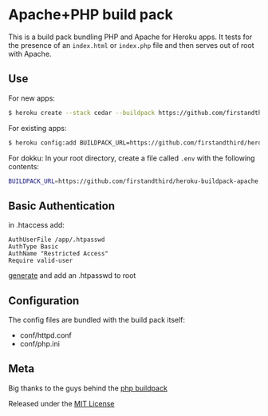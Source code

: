 Apache+PHP build pack
========================

This is a build pack bundling PHP and Apache for Heroku apps. It tests for the presence of an `index.html` or `index.php` file and then serves out of root with Apache.

Use
---

For new apps:
```bash
$ heroku create --stack cedar --buildpack https://github.com/firstandthird/heroku-buildpack-ruby.git
```

For existing apps:
```bash
$ heroku config:add BUILDPACK_URL=https://github.com/firstandthird/heroku-buildpack-apache.git
```

For dokku:
In your root directory, create a file called `.env` with the following contents:
```bash
BUILDPACK_URL=https://github.com/firstandthird/heroku-buildpack-apache.git
```

Basic Authentication
--------------------

in .htaccess add:
```
AuthUserFile /app/.htpasswd
AuthType Basic
AuthName "Restricted Access"
Require valid-user
```

[generate](http://www.htaccesstools.com/htpasswd-generator/) and add an .htpasswd to root


Configuration
-------------

The config files are bundled with the build pack itself:

* conf/httpd.conf
* conf/php.ini


Meta
----

Big thanks to the guys behind the [php buildpack](https://github.com/heroku/heroku-buildpack-php)

Released under the [MIT License](http://opensource.org/licenses/mit-license.php)
